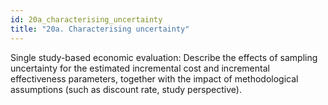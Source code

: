 ```yaml
---
id: 20a_characterising_uncertainty
title: "20a. Characterising uncertainty"
---
```

Single study-based economic evaluation: Describe the effects of sampling uncertainty for the estimated incremental cost and incremental effectiveness parameters, together with the impact of methodological assumptions (such as discount rate, study perspective).